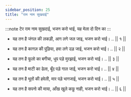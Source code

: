 ```yaml
---
sidebar_position: 25
title: "राम नाम सुखदाई"
---
```


:::note टेर
राम नाम सुखदाई, भजन करो भाई, यह मेला दो दिन का
:::

- यह तन है जंगल की लकड़ी, आग लगे जल जाइ, भजन करो भाई। .. || १ ||

- यह तन है कागज़ की पुड़िया, हवा लगे उड़ जाई, भजन करो भाई। .. || २ ||

- यह तन है फूलो का बगीचा, धुप पड़े मुरझाई, भजन करो भाई। .. || ३ ||

- यह तन है माटी का ढेला, बूँद पड़े गाल जाई, भजन करो भाई। .. || ४ ||

- यह तन है भूतों की हवेली, मार पड़े भागजाई, भजन करो भाई। .. || ५ ||

- यह तन है सपनो की माया, आँख खुले कछु नाही, भजन करो भाई। .. || ६ ||
